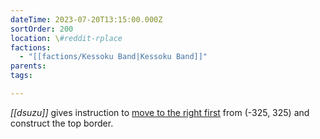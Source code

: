 ```yaml
---
dateTime: 2023-07-20T13:15:00.000Z
sortOrder: 200
location: \#reddit-rplace
factions:
  - "[[factions/Kessoku Band|Kessoku Band]]"
parents: 
tags: 

---
```

*[[dsuzu]]* gives instruction to [move to the right first](discord://discord.com/channels/1093664259273130084/1131230952119615600/1131575182587346996) from (-325, 325) and construct the top border.
